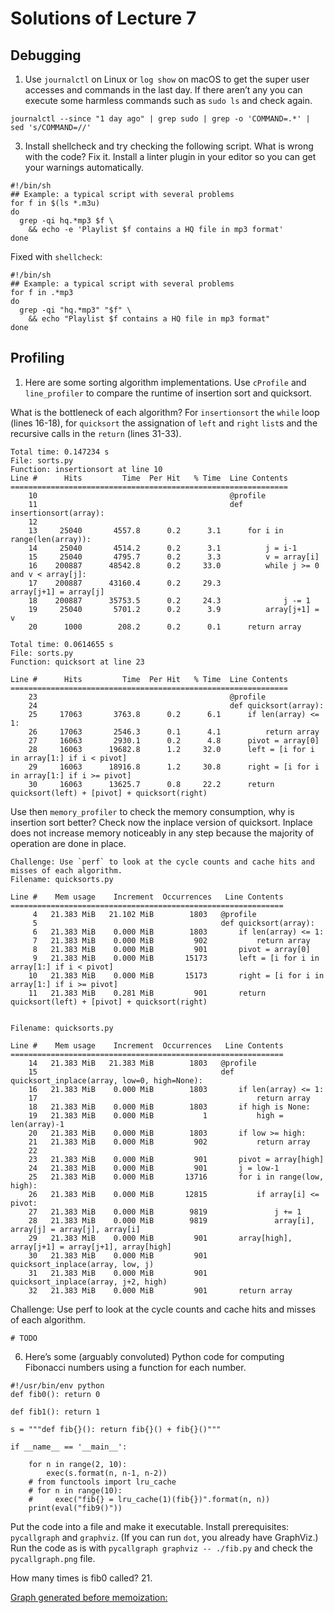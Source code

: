 # Solutions of Lecture 7

## Debugging

1. Use `journalctl` on Linux or `log show` on macOS to get the super user accesses and commands in the last day. If there aren’t any you can execute some harmless commands such as `sudo ls` and check again.

```
journalctl --since "1 day ago" | grep sudo | grep -o 'COMMAND=.*' | sed 's/COMMAND=//'
```

3. Install shellcheck and try checking the following script. What is wrong with the code? Fix it. Install a linter plugin in your editor so you can get your warnings automatically.

```
#!/bin/sh
## Example: a typical script with several problems
for f in $(ls *.m3u)
do
  grep -qi hq.*mp3 $f \
    && echo -e 'Playlist $f contains a HQ file in mp3 format'
done
```

Fixed with `shellcheck`:

```
#!/bin/sh
## Example: a typical script with several problems
for f in .*mp3
do
  grep -qi "hq.*mp3" "$f" \
    && echo "Playlist $f contains a HQ file in mp3 format"
done
```

## Profiling

1. Here are some sorting algorithm implementations. Use `cProfile` and `line_profiler` to compare the runtime of insertion sort and quicksort.

What is the bottleneck of each algorithm? For `insertionsort` the `while` loop (lines 16-18), for `quicksort` the assignation of `left` and `right` `list`s and the recursive calls in the `return` (lines 31-33).

```
Total time: 0.147234 s
File: sorts.py
Function: insertionsort at line 10
Line #      Hits         Time  Per Hit   % Time  Line Contents
==============================================================
    10                                           @profile
    11                                           def insertionsort(array):
    12
    13     25040       4557.8      0.2      3.1      for i in range(len(array)):
    14     25040       4514.2      0.2      3.1          j = i-1
    15     25040       4795.7      0.2      3.3          v = array[i]
    16    200887      48542.8      0.2     33.0          while j >= 0 and v < array[j]:
    17    200887      43160.4      0.2     29.3              array[j+1] = array[j]
    18    200887      35753.5      0.2     24.3              j -= 1
    19     25040       5701.2      0.2      3.9          array[j+1] = v
    20      1000        208.2      0.2      0.1      return array

Total time: 0.0614655 s
File: sorts.py
Function: quicksort at line 23

Line #      Hits         Time  Per Hit   % Time  Line Contents
==============================================================
    23                                           @profile
    24                                           def quicksort(array):
    25     17063       3763.8      0.2      6.1      if len(array) <= 1:
    26     17063       2546.3      0.1      4.1          return array
    27     16063       2930.1      0.2      4.8      pivot = array[0]
    28     16063      19682.8      1.2     32.0      left = [i for i in array[1:] if i < pivot]
    29     16063      18916.8      1.2     30.8      right = [i for i in array[1:] if i >= pivot]
    30     16063      13625.7      0.8     22.2      return quicksort(left) + [pivot] + quicksort(right)
```

Use then `memory_profiler` to check the memory consumption, why is insertion sort better? Check now the inplace version of quicksort. Inplace does not increase memory noticeably in any step because the majority of operation are done in place.

```
Challenge: Use `perf` to look at the cycle counts and cache hits and misses of each algorithm.
Filename: quicksorts.py

Line #    Mem usage    Increment  Occurrences   Line Contents
=============================================================
     4   21.383 MiB   21.102 MiB        1803   @profile
     5                                         def quicksort(array):
     6   21.383 MiB    0.000 MiB        1803       if len(array) <= 1:
     7   21.383 MiB    0.000 MiB         902           return array
     8   21.383 MiB    0.000 MiB         901       pivot = array[0]
     9   21.383 MiB    0.000 MiB       15173       left = [i for i in array[1:] if i < pivot]
    10   21.383 MiB    0.000 MiB       15173       right = [i for i in array[1:] if i >= pivot]
    11   21.383 MiB    0.281 MiB         901       return quicksort(left) + [pivot] + quicksort(right)


Filename: quicksorts.py

Line #    Mem usage    Increment  Occurrences   Line Contents
=============================================================
    14   21.383 MiB   21.383 MiB        1803   @profile
    15                                         def quicksort_inplace(array, low=0, high=None):
    16   21.383 MiB    0.000 MiB        1803       if len(array) <= 1:
    17                                                 return array
    18   21.383 MiB    0.000 MiB        1803       if high is None:
    19   21.383 MiB    0.000 MiB           1           high = len(array)-1
    20   21.383 MiB    0.000 MiB        1803       if low >= high:
    21   21.383 MiB    0.000 MiB         902           return array
    22                                         
    23   21.383 MiB    0.000 MiB         901       pivot = array[high]
    24   21.383 MiB    0.000 MiB         901       j = low-1
    25   21.383 MiB    0.000 MiB       13716       for i in range(low, high):
    26   21.383 MiB    0.000 MiB       12815           if array[i] <= pivot:
    27   21.383 MiB    0.000 MiB        9819               j += 1
    28   21.383 MiB    0.000 MiB        9819               array[i], array[j] = array[j], array[i]
    29   21.383 MiB    0.000 MiB         901       array[high], array[j+1] = array[j+1], array[high]
    30   21.383 MiB    0.000 MiB         901       quicksort_inplace(array, low, j)
    31   21.383 MiB    0.000 MiB         901       quicksort_inplace(array, j+2, high)
    32   21.383 MiB    0.000 MiB         901       return array
```

Challenge: Use perf to look at the cycle counts and cache hits and misses of each algorithm.

```
# TODO
```

6. Here’s some (arguably convoluted) Python code for computing Fibonacci numbers using a function for each number.

```
#!/usr/bin/env python
def fib0(): return 0

def fib1(): return 1

s = """def fib{}(): return fib{}() + fib{}()"""

if __name__ == '__main__':

    for n in range(2, 10):
        exec(s.format(n, n-1, n-2))
    # from functools import lru_cache
    # for n in range(10):
    #     exec("fib{} = lru_cache(1)(fib{})".format(n, n))
    print(eval("fib9()"))
```

Put the code into a file and make it executable. Install prerequisites: `pycallgraph` and `graphviz`. (If you can run `dot`, you already have GraphViz.) Run the code as is with `pycallgraph graphviz -- ./fib.py` and check the `pycallgraph.png` file.

How many times is fib0 called? 21. 

[Graph generated before memoization:](./pycallgraph.png)


